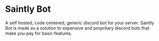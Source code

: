 # Saintly Bot

A self hosted, code centered, generic discord bot for your server. Saintly Bot is made as a solution to expensive and propritary discord bots that make you pay for basic features.
